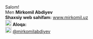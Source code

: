 Salom! <br/>
Men <b>Mirkomil Abdiyev</b> <br/>
<b>Shaxsiy web sahifam:</b> www.mirkomil.uz <br/>
<img src="https://cdn-icons-png.flaticon.com/128/2948/2948005.png" width="20"> <b>Aloqa:</b> <br/>
<img src="https://cdn-icons-png.flaticon.com/128/739/739158.png" width="20"> <a href="https://t.me/mirkomilabdiyev">@mirkomilabdiyev</a>
